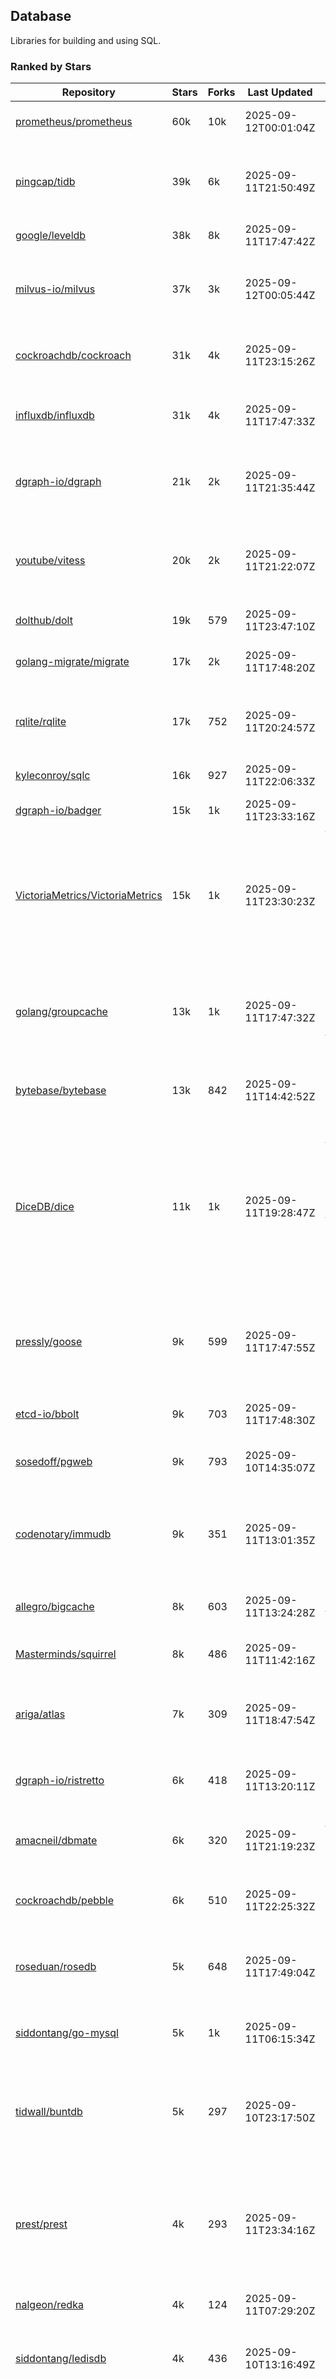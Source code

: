## Database

Libraries for building and using SQL.

### Ranked by Stars

| Repository | Stars | Forks | Last Updated | Description | 
|------------|-------|-------|--------------|-------------|
| [prometheus/prometheus](https://github.com/prometheus/prometheus) | 60k | 10k | 2025-09-12T00:01:04Z |  Monitoring system and time series database. |
| [pingcap/tidb](https://github.com/pingcap/tidb) | 39k | 6k | 2025-09-11T21:50:49Z |  TiDB is a distributed SQL database. Inspired by the design of Google F1. |
| [google/leveldb](https://github.com/google/leveldb) | 38k | 8k | 2025-09-11T17:47:42Z | key/value database in Go. |
| [milvus-io/milvus](https://github.com/milvus-io/milvus) | 37k | 3k | 2025-09-12T00:05:44Z |  Milvus is a vector database for embedding management, analytics and search. |
| [cockroachdb/cockroach](https://github.com/cockroachdb/cockroach) | 31k | 4k | 2025-09-11T23:15:26Z |  Scalable, Geo-Replicated, Transactional Datastore. |
| [influxdb/influxdb](https://github.com/influxdb/influxdb) | 31k | 4k | 2025-09-11T17:47:33Z |  Scalable datastore for metrics, events, and real-time analytics. |
| [dgraph-io/dgraph](https://github.com/dgraph-io/dgraph) | 21k | 2k | 2025-09-11T21:35:44Z |  Scalable, Distributed, Low Latency, High Throughput Graph Database. |
| [youtube/vitess](https://github.com/youtube/vitess) | 20k | 2k | 2025-09-11T21:22:07Z |  vitess provides servers and tools which facilitate scaling of MySQL databases for large scale web services. |
| [dolthub/dolt](https://github.com/dolthub/dolt) | 19k | 579 | 2025-09-11T23:47:10Z |  Dolt – It's Git for Data. |
| [golang-migrate/migrate](https://github.com/golang-migrate/migrate) | 17k | 2k | 2025-09-11T17:48:20Z |  Database migrations. CLI and Golang library. |
| [rqlite/rqlite](https://github.com/rqlite/rqlite) | 17k | 752 | 2025-09-11T20:24:57Z |  The lightweight, distributed, relational database built on SQLite. |
| [kyleconroy/sqlc](https://github.com/kyleconroy/sqlc) | 16k | 927 | 2025-09-11T22:06:33Z |  Generate type-safe code from SQL. |
| [dgraph-io/badger](https://github.com/dgraph-io/badger) | 15k | 1k | 2025-09-11T23:33:16Z |  Fast key-value store in Go. |
| [VictoriaMetrics/VictoriaMetrics](https://github.com/VictoriaMetrics/VictoriaMetrics) | 15k | 1k | 2025-09-11T23:30:23Z |  fast, resource-effective and scalable open source time series database. May be used as long-term remote storage for Prometheus. Supports PromQL. |
| [golang/groupcache](https://github.com/golang/groupcache) | 13k | 1k | 2025-09-11T17:47:32Z |  Groupcache is a caching and cache-filling library, intended as a replacement for memcached in many cases. |
| [bytebase/bytebase](https://github.com/bytebase/bytebase) | 13k | 842 | 2025-09-11T14:42:52Z |  Safe database schema change and version control for DevOps teams. |
| [DiceDB/dice](https://github.com/DiceDB/dice) | 11k | 1k | 2025-09-11T19:28:47Z |  An open-source, fast, reactive, in-memory database optimized for modern hardware. Higher throughput and lower median latencies, making it ideal for modern workloads. |
| [pressly/goose](https://github.com/pressly/goose) | 9k | 599 | 2025-09-11T17:47:55Z |  Database migration tool. You can manage your database's evolution by creating incremental SQL or Go scripts. |
| [etcd-io/bbolt](https://github.com/etcd-io/bbolt) | 9k | 703 | 2025-09-11T17:48:30Z |  An embedded key/value database for Go. |
| [sosedoff/pgweb](https://github.com/sosedoff/pgweb) | 9k | 793 | 2025-09-10T14:35:07Z |  Web-based PostgreSQL database browser. |
| [codenotary/immudb](https://github.com/codenotary/immudb) | 9k | 351 | 2025-09-11T13:01:35Z |  immudb is a lightweight, high-speed immutable database for systems and applications written in Go. |
| [allegro/bigcache](https://github.com/allegro/bigcache) | 8k | 603 | 2025-09-11T13:24:28Z |  Efficient key/value cache for gigabytes of data. |
| [Masterminds/squirrel](https://github.com/Masterminds/squirrel) | 8k | 486 | 2025-09-11T11:42:16Z |  Go library that helps you build SQL queries. |
| [ariga/atlas](https://github.com/ariga/atlas) | 7k | 309 | 2025-09-11T18:47:54Z |  A Database Toolkit. A CLI designed to help companies better work with their data. |
| [dgraph-io/ristretto](https://github.com/dgraph-io/ristretto) | 6k | 418 | 2025-09-11T13:20:11Z |   A high performance memory-bound Go cache. |
| [amacneil/dbmate](https://github.com/amacneil/dbmate) | 6k | 320 | 2025-09-11T21:19:23Z |  A lightweight, framework-agnostic database migration tool. |
| [cockroachdb/pebble](https://github.com/cockroachdb/pebble) | 6k | 510 | 2025-09-11T22:25:32Z |  RocksDB/LevelDB inspired key-value database in Go. |
| [roseduan/rosedb](https://github.com/roseduan/rosedb) | 5k | 648 | 2025-09-11T17:49:04Z |  An embedded k-v database based on LSM+WAL, supports string, list, hash, set, zset. |
| [siddontang/go-mysql](https://github.com/siddontang/go-mysql) | 5k | 1k | 2025-09-11T06:15:34Z |  Go toolset to handle MySQL protocol and replication. |
| [tidwall/buntdb](https://github.com/tidwall/buntdb) | 5k | 297 | 2025-09-10T23:17:50Z |  Fast, embeddable, in-memory key/value database for Go with custom indexing and spatial support. |
| [prest/prest](https://github.com/prest/prest) | 4k | 293 | 2025-09-11T23:34:16Z |  Simplify and accelerate development, ⚡ instant, realtime, high-performance on any Postgres application, existing or new. |
| [nalgeon/redka](https://github.com/nalgeon/redka) | 4k | 124 | 2025-09-11T07:29:20Z |  Redis re-implemented with SQLite. |
| [siddontang/ledisdb](https://github.com/siddontang/ledisdb) | 4k | 436 | 2025-09-10T13:16:49Z |  Ledisdb is a high performance NoSQL like Redis based on LevelDB. |
| [knq/xo](https://github.com/knq/xo) | 4k | 329 | 2025-09-09T14:38:05Z |  Generate idiomatic Go code for databases based on existing schema definitions or custom queries supporting PostgreSQL, MySQL, SQLite, Oracle, and Microsoft SQL Server. |
| [hdt3213/godis](https://github.com/hdt3213/godis) | 4k | 601 | 2025-09-10T13:35:25Z |  A Golang implemented high-performance Redis server and cluster. |
| [xujiajun/nutsdb](https://github.com/xujiajun/nutsdb) | 4k | 341 | 2025-09-10T13:17:09Z |  Nutsdb is a simple, fast, embeddable, persistent key/value store written in pure Go. It supports fully serializable transactions and many data structures such as list, set, sorted set. |
| [rubenv/sql-migrate](https://github.com/rubenv/sql-migrate) | 3k | 291 | 2025-09-11T22:34:38Z |  Database migration tool. Allows embedding migrations into the application using go-bindata. |
| [go-jet/jet](https://github.com/go-jet/jet) | 3k | 156 | 2025-09-11T23:42:40Z |  Framework for writing type-safe SQL queries in Go, with ability to easily convert database query result into desired arbitrary object structure. |
| [lindb/lindb](https://github.com/lindb/lindb) | 3k | 280 | 2025-09-11T07:32:06Z |  LinDB is a scalable, high performance, high availability distributed time series database. |
| [eko/gocache](https://github.com/eko/gocache) | 3k | 219 | 2025-09-11T09:14:21Z |  A complete Go cache library with multiple stores (memory, memcache, redis, ...), chainable, loadable, metrics cache and more. |
| [HouzuoGuo/tiedot](https://github.com/HouzuoGuo/tiedot) | 3k | 260 | 2025-08-27T12:04:54Z |  Your NoSQL database powered by Golang. |
| [bluele/gcache](https://github.com/bluele/gcache) | 3k | 283 | 2025-09-10T13:06:26Z |  Cache library with support for expirable Cache, LFU, LRU and ARC. |
| [doug-martin/goqu](https://github.com/doug-martin/goqu) | 3k | 220 | 2025-09-11T23:16:19Z |  Idiomatic SQL builder and query library. |
| [maypok86/otter](https://github.com/maypok86/otter) | 2k | 53 | 2025-09-10T18:50:31Z |  A high performance lockless cache for Go. Many times faster than Ristretto and friends. |
| [VictoriaMetrics/fastcache](https://github.com/VictoriaMetrics/fastcache) | 2k | 185 | 2025-09-08T13:17:21Z |  fast thread-safe inmemory cache for big number of entries. Minimizes GC overhead. |
| [flower-corp/lotusdb](https://github.com/flower-corp/lotusdb) | 2k | 185 | 2025-09-11T22:10:28Z |  Fast k/v database compatible with lsm and b+tree. |
| [muesli/cache2go](https://github.com/muesli/cache2go) | 2k | 513 | 2025-08-28T09:32:25Z |  In-memory key:value cache which supports automatic invalidation based on timeouts. |
| [didi/gendry](https://github.com/didi/gendry) | 2k | 196 | 2025-09-05T02:12:22Z |  Non-invasive SQL builder and powerful data binder. |
| [CovenantSQL/CovenantSQL](https://github.com/CovenantSQL/CovenantSQL) | 2k | 145 | 2025-09-08T18:04:12Z |  CovenantSQL is a SQL database on blockchain. |
| [kelindar/column](https://github.com/kelindar/column) | 1k | 65 | 2025-09-10T08:10:02Z |  High-performance, columnar, embeddable in-memory store with bitmap indexing and transactions. |
| [peterbourgon/diskv](https://github.com/peterbourgon/diskv) | 1k | 105 | 2025-09-11T22:12:24Z |  Home-grown disk-backed key-value store. |
| [Vertamedia/chproxy](https://github.com/Vertamedia/chproxy) | 1k | 274 | 2025-09-10T08:37:24Z |  HTTP proxy for ClickHouse database. |
| [akrylysov/pogreb](https://github.com/akrylysov/pogreb) | 1k | 94 | 2025-09-11T17:48:19Z |  Embedded key-value store for read-heavy workloads. |
| [skeema/skeema](https://github.com/skeema/skeema) | 1k | 104 | 2025-09-03T21:37:14Z |  Pure-SQL schema management system for MySQL, with support for sharding and external online schema change tools. |
| [paranoidguy/databunker](https://github.com/paranoidguy/databunker) | 1k | 85 | 2025-09-10T07:47:42Z |  Personally identifiable information (PII) storage service built to comply with GDPR and CCPA. |
| [objectbox/objectbox-go](https://github.com/objectbox/objectbox-go) | 1k | 51 | 2025-09-10T13:17:09Z |  High-performance embedded Object Database (NoSQL) with Go API. |
| [viccon/sturdyc](https://github.com/viccon/sturdyc) | 1k | 30 | 2025-09-09T08:46:12Z |  A caching library with advanced concurrency features designed to make I/O heavy applications robust and highly performant. |
| [cybertec-postgresql/pg_timetable](https://github.com/cybertec-postgresql/pg_timetable) | 1k | 66 | 2025-09-09T17:16:13Z |  Advanced scheduling for PostgreSQL. |
| [jellydator/ttlcache](https://github.com/jellydator/ttlcache) | 1k | 131 | 2025-09-10T23:11:35Z |  An in-memory cache with item expiration and generics. |
| [go-gormigrate/gormigrate](https://github.com/go-gormigrate/gormigrate) | 1k | 104 | 2025-09-09T16:46:03Z |  Database schema migration helper for Gorm ORM. |
| [linkedin/goavro](https://github.com/linkedin/goavro) | 1k | 225 | 2025-09-08T19:20:39Z |  A Go package that encodes and decodes Avro data. |
| [krotik/eliasdb](https://github.com/krotik/eliasdb) | 1k | 50 | 2025-09-10T13:16:57Z |  Dependency-free, transactional graph database with REST API, phrase search and SQL-like query language. |
| [couchbase/moss](https://github.com/couchbase/moss) | 1k | 63 | 2025-09-10T10:17:50Z |  Moss is a simple LSM key-value storage engine written in 100% Go. |
| [ostafen/clover](https://github.com/ostafen/clover) | 775 | 68 | 2025-09-11T13:01:43Z |  A lightweight document-oriented NoSQL database written in pure Golang. |
| [gchaincl/dotsql](https://github.com/gchaincl/dotsql) | 749 | 53 | 2025-07-24T10:08:22Z |  Go library that helps you keep sql files in one place and use them with ease. |
| [go-ozzo/ozzo-dbx](https://github.com/go-ozzo/ozzo-dbx) | 655 | 102 | 2025-09-10T15:47:46Z |  Powerful data retrieval methods as well as DB-agnostic query building capabilities. |
| [HDT3213/rdb](https://github.com/HDT3213/rdb) | 570 | 127 | 2025-09-09T14:19:09Z |  Redis RDB file parser for secondary development and memory analysis. |
| [mgtv-tech/jetcache-go](https://github.com/mgtv-tech/jetcache-go) | 511 | 37 | 2025-09-11T09:33:10Z |  Unified Go cache library supporting multi-level caching. |
| [nikepan/clickhouse-bulk](https://github.com/nikepan/clickhouse-bulk) | 504 | 86 | 2025-08-25T14:27:34Z |  Collects small inserts and sends big requests to ClickHouse servers. |
| [EchoVault/EchoVault](https://github.com/EchoVault/EchoVault) | 503 | 44 | 2025-09-11T23:37:37Z |  Embeddable Distributed in-memory data store compatible with Redis clients. |
| [lqs/sqlingo](https://github.com/lqs/sqlingo) | 441 | 27 | 2025-09-08T02:33:58Z |  A lightweight DSL to build SQL in Go. |
| [jmhodges/levigo](https://github.com/jmhodges/levigo) | 419 | 82 | 2025-09-05T15:23:29Z |  Levigo is a Go wrapper for LevelDB. |
| [rocketlaunchr/dbq](https://github.com/rocketlaunchr/dbq) | 413 | 20 | 2025-09-10T13:17:13Z |  Zero boilerplate database operations for Go. |
| [recoilme/pudge](https://github.com/recoilme/pudge) | 373 | 33 | 2025-05-10T18:56:16Z |  Fast and simple key/value store written using Go's standard library. |
| [faabiosr/cachego](https://github.com/faabiosr/cachego) | 373 | 23 | 2025-05-19T03:52:25Z |  Golang Cache component for multiple drivers. |
| [Yiling-J/theine-go](https://github.com/Yiling-J/theine-go) | 344 | 22 | 2025-09-06T11:25:13Z |  High performance, near optimal in-memory cache with proactive TTL expiration and generics. |
| [wesql/wescale](https://github.com/wesql/wescale) | 306 | 13 | 2025-09-07T12:07:33Z |  WeScale is a database proxy designed to enhance the scalability, performance, security, and resilience of your applications. |
| [elgris/sqrl](https://github.com/elgris/sqrl) | 282 | 37 | 2025-08-30T21:22:34Z |  SQL query builder, fork of Squirrel with improved performance. |
| [gatewayd-io/gatewayd](https://github.com/gatewayd-io/gatewayd) | 266 | 21 | 2025-09-06T18:48:32Z |  Cloud-native database gateway and framework for building data-driven applications. Like API gateways, for databases. |
| [chrislusf/vasto](https://github.com/chrislusf/vasto) | 264 | 30 | 2025-08-07T14:05:38Z |  A distributed high-performance key-value store. On Disk. Eventual consistent. HA. Able to grow or shrink without service interruption. |
| [elastic/go-freelru](https://github.com/elastic/go-freelru) | 249 | 20 | 2025-09-04T05:33:39Z | A GC-less, fast and generic LRU hashmap library with optional locking, sharding, eviction and expiration. |
| [liweiyi88/onedump](https://github.com/liweiyi88/onedump) | 232 | 20 | 2025-09-11T15:56:35Z |  Database backup from different drivers to different destinations with one command and configuration. |
| [naughtygopher/pocache](https://github.com/naughtygopher/pocache) | 225 | 5 | 2025-08-25T17:22:22Z |  Pocache is a minimal cache package which focuses on a preemptive optimistic caching strategy. |
| [fern4lvarez/piladb](https://github.com/fern4lvarez/piladb) | 207 | 22 | 2025-06-20T18:56:40Z |  Lightweight RESTful database engine based on stack data structures. |
| [bokwoon95/go-structured-query](https://github.com/bokwoon95/go-structured-query) | 201 | 11 | 2025-06-01T17:00:01Z |  Type-safe SQL builder and struct mapper for Go. |
| [knocknote/octillery](https://github.com/knocknote/octillery) | 199 | 30 | 2025-08-08T22:31:12Z |  Go package for sharding databases ( Supports every ORM or raw SQL ). |
| [akyoto/cache](https://github.com/akyoto/cache) | 194 | 22 | 2025-07-18T22:24:22Z |  In-memory key:value store with expiration time, 0 dependencies, <100 LoC, 100% coverage. |
| [amit-davidson/LibraDB](https://github.com/amit-davidson/LibraDB) | 191 | 27 | 2025-09-10T02:28:10Z |  LibraDB is a simple database with less than 1000 lines of code for learning. |
| [arthurkushman/buildsqlx](https://github.com/arthurkushman/buildsqlx) | 182 | 17 | 2025-08-10T00:42:37Z |  Go database query builder library for PostgreSQL. |
| [leporo/sqlf](https://github.com/leporo/sqlf) | 181 | 15 | 2025-08-11T14:05:24Z |  Fast SQL query builder. |
| [lopezator/migrator](https://github.com/lopezator/migrator) | 178 | 18 | 2025-06-27T14:50:36Z |  Dead simple Go database migration library. |
| [nullism/bqb](https://github.com/nullism/bqb) | 174 | 13 | 2025-07-23T15:33:28Z |  Lightweight and easy to learn query builder. |
| [iwanbk/bcache](https://github.com/iwanbk/bcache) | 161 | 20 | 2025-08-08T08:15:26Z |  Eventually consistent distributed in-memory cache Go library. |
| [viney-shih/go-cache](https://github.com/viney-shih/go-cache) | 159 | 13 | 2025-08-22T21:25:03Z |  A flexible multi-layer Go caching library to deal with in-memory and shared cache by adopting Cache-Aside pattern. |
| [GuiaBolso/darwin](https://github.com/GuiaBolso/darwin) | 149 | 33 | 2025-05-31T14:31:28Z |  Database schema evolution library for Go. |
| [galeone/igor](https://github.com/galeone/igor) | 126 | 4 | 2025-05-12T21:36:37Z |  Abstraction layer for PostgreSQL that supports advanced functionality and uses gorm-like syntax. |
| [erni27/imcache](https://github.com/erni27/imcache) | 125 | 6 | 2025-06-24T14:54:40Z |  A generic in-memory cache Go library. It supports expiration, sliding expiration, max entries limit, eviction callbacks and sharding. |
| [unit-io/unitdb](https://github.com/unit-io/unitdb) | 123 | 10 | 2025-08-14T20:20:10Z |  Fast timeseries database for IoT, realtime messaging applications. Access unitdb with pubsub over tcp or websocket using github.com/unit-io/unitd application. |
| [sunary/sqlize](https://github.com/sunary/sqlize) | 121 | 14 | 2025-07-30T07:23:35Z |  Database migration generator. Allows generate sql migration from model and existing sql by differ them. |
| [sj14/dbbench](https://github.com/sj14/dbbench) | 110 | 19 | 2025-09-09T14:29:25Z |  Database benchmarking tool with support for several databases and scripts. |
| [OrlovEvgeny/go-mcache](https://github.com/OrlovEvgeny/go-mcache) | 99 | 17 | 2025-08-20T19:39:27Z |  Fast in-memory key:value store/cache library. Pointer caches. |
| [jameycribbs/hare](https://github.com/jameycribbs/hare) | 98 | 10 | 2025-09-06T11:25:29Z |  A simple database management system that stores each table as a text file of line-delimited JSON. |
| [cristalhq/builq](https://github.com/cristalhq/builq) | 94 | 3 | 2025-06-19T20:56:34Z |  Easily build SQL queries in Go. |
| [robinjoseph08/go-pg-migrations](https://github.com/robinjoseph08/go-pg-migrations) | 86 | 22 | 2025-07-12T12:21:29Z |  A Go package to help write migrations with go-pg/pg. |
| [zekroTJA/timedmap](https://github.com/zekroTJA/timedmap) | 74 | 10 | 2025-08-02T15:44:44Z |  Map with expiring key-value pairs. |
| [bartventer/gorm-multitenancy](https://github.com/bartventer/gorm-multitenancy) | 69 | 6 | 2025-09-04T09:48:56Z |  Multi-tenancy support for GORM managed databases. |
| [codingsince1985/couchcache](https://github.com/codingsince1985/couchcache) | 67 | 7 | 2025-06-20T19:01:18Z |  RESTful caching micro-service backed by Couchbase server. |
| [xujiajun/godbal](https://github.com/xujiajun/godbal) | 59 | 29 | 2024-02-03T19:00:49Z |  Database Abstraction Layer (dbal) for go. Support SQL builder and get result easily. |
| [floatdrop/2q](https://github.com/floatdrop/2q) | 48 | 4 | 2025-08-22T01:57:26Z |  2Q in-memory cache implementation. |
| [khezen/avro](https://github.com/khezen/avro) | 47 | 10 | 2025-01-15T01:14:40Z |  Discover SQL schemas and convert them to AVRO schemas. Query SQL records into AVRO bytes. |
| [oaStuff/clusteredBigCache](https://github.com/oaStuff/clusteredBigCache) | 46 | 5 | 2025-08-04T02:10:55Z |  BigCache with clustering support and individual item expiration. |
| [adlio/schema](https://github.com/adlio/schema) | 42 | 5 | 2025-07-21T20:04:10Z |  Library to embed schema migrations for database/sql-compatible databases inside your Go binaries. |
| [xgzlucario/rotom](https://github.com/xgzlucario/rotom) | 40 | 4 | 2025-08-22T20:49:17Z |  A tiny Redis server built with Golang, compatible with RESP protocols. |
| [claygod/coffer](https://github.com/claygod/coffer) | 40 | 4 | 2025-08-19T22:26:22Z |  Simple ACID key-value database that supports transactions. |
| [codingconcepts/dg](https://github.com/codingconcepts/dg) | 37 | 3 | 2025-09-07T22:58:06Z |  A fast data generator that produces CSV files from generated relational data. |
| [hexdigest/prep](https://github.com/hexdigest/prep) | 36 | 5 | 2025-08-25T18:35:16Z |  Use prepared SQL statements without changing your code. |
| [twharmon/gosql](https://github.com/twharmon/gosql) | 36 | 2 | 2025-03-09T13:35:22Z |  SQL Query builder with better null values support. |
| [HnH/qry](https://github.com/HnH/qry) | 35 | 7 | 2024-02-27T10:37:40Z |  Tool that generates constants from files with raw SQL queries. |
| [RichardKnop/go-fixtures](https://github.com/RichardKnop/go-fixtures) | 31 | 11 | 2025-08-01T21:24:58Z |  Django style fixtures for Golang's excellent built-in database/sql library. |
| [kazhuravlev/database-gateway](https://github.com/kazhuravlev/database-gateway) | 29 | 1 | 2025-08-07T13:28:50Z |  Running SQL in production with ACLs, logs, and shared links. |
| [larapulse/migrator](https://github.com/larapulse/migrator) | 25 | 4 | 2025-04-24T09:05:44Z |  MySQL database migrator designed to run migrations to your features and manage database schema update with intuitive go code. |
| [mdaliyan/icache](https://github.com/mdaliyan/icache) | 23 | 3 | 2025-09-02T15:47:54Z |  A High Performance, Generic, thread-safe, zero-dependency cache package. |
| [motrboat/hotcoal](https://github.com/motrboat/hotcoal) | 23 | 1 | 2025-09-10T12:27:19Z |  Secure your handcrafted SQL against injection. |
| [andizzle/rwdb](https://github.com/andizzle/rwdb) | 20 | 2 | 2025-02-26T02:38:14Z |  rwdb provides read replica capability for multiple database servers setup. |
| [rafaeljesus/tempdb](https://github.com/rafaeljesus/tempdb) | 19 | 3 | 2024-04-18T14:17:05Z |  Key-value store for temporary items. |
| [muir/libschema](https://github.com/muir/libschema) | 17 | 5 | 2025-08-29T18:36:27Z |  Define your migrations separately in each library. Migrations for open source libraries. MySQL & PostgreSQL. |
| [Kachit/gorm-seeder](https://github.com/Kachit/gorm-seeder) | 16 | 1 | 2025-06-10T06:28:39Z |  Simple database seeder for Gorm ORM. |
| [pupizoid/ormlite](https://github.com/pupizoid/ormlite) | 16 | 3 | 2024-11-24T10:37:28Z |  Lightweight package containing some ORM-like features and helpers for sqlite databases. |
| [ulovecode/gdcache](https://github.com/ulovecode/gdcache) | 13 | 2 | 2024-08-01T03:24:23Z |  A pure non-intrusive cache library implemented by golang, you can use it to implement your own distributed cache. |
| [oracle/coherence-go-client](https://github.com/oracle/coherence-go-client) | 13 | 6 | 2025-08-15T07:54:24Z |  Full implementation of Oracle Coherence cache API for Go applications using gRPC as network transport. |
| [szyhf/go-gcache](https://github.com/szyhf/go-gcache) | 12 | 0 | 2025-05-26T12:09:49Z |  The generic version of `GCache`, cache support for expirable Cache, LFU, LRU and ARC. |
| [yuseferi/gocache](https://github.com/yuseferi/gocache) | 12 | 0 | 2025-06-27T14:49:53Z |  A data race free Go ache library with high performance and auto pruge functionality |
| [no-src/nscache](https://github.com/no-src/nscache) | 12 | 0 | 2025-09-02T05:12:46Z |  A Go caching framework that supports multiple data source drivers. |
| [lawzava/go-pg-migrate](https://github.com/lawzava/go-pg-migrate) | 11 | 3 | 2025-02-26T02:36:14Z |  CLI-friendly package for go-pg migrations management. |
| [cheshir/ttlcache](https://github.com/cheshir/ttlcache) | 10 | 8 | 2024-12-16T21:28:34Z |  In-memory key value storage with TTL for each record. |
| [rafaelespinoza/godfish](https://github.com/rafaelespinoza/godfish) | 8 | 1 | 2025-08-18T04:51:45Z |  Database migration manager, works with native query language. Support for cassandra, mysql, postgres, sqlite3. |
| [go-the-way/sg](https://github.com/go-the-way/sg) | 7 | 0 | 2025-05-01T10:41:23Z |  A SQL Gen for generating standard SQLs(supports: CRUD) written in Go. |
| [Jacobbrewer1/patcher](https://github.com/Jacobbrewer1/patcher) | 6 | 4 | 2025-09-08T19:36:30Z |  Powerful SQL Query builder that automatically generates SQL queries from structs. |
| [/](https://github.com/gobuffalo/pop/tree/master/soda) | 0 | 0 | 0001-01-01T00:00:00Z |  Database migration, creation, ORM, etc... for MySQL, PostgreSQL, and SQLite. |

### Ranked by Forks

| Repository | Stars | Forks | Last Updated | Description | 
|------------|-------|-------|--------------|-------------|
| [prometheus/prometheus](https://github.com/prometheus/prometheus) | 60k | 10k | 2025-09-12T00:01:04Z |  Monitoring system and time series database. |
| [google/leveldb](https://github.com/google/leveldb) | 38k | 8k | 2025-09-11T17:47:42Z | key/value database in Go. |
| [pingcap/tidb](https://github.com/pingcap/tidb) | 39k | 6k | 2025-09-11T21:50:49Z |  TiDB is a distributed SQL database. Inspired by the design of Google F1. |
| [cockroachdb/cockroach](https://github.com/cockroachdb/cockroach) | 31k | 4k | 2025-09-11T23:15:26Z |  Scalable, Geo-Replicated, Transactional Datastore. |
| [influxdb/influxdb](https://github.com/influxdb/influxdb) | 31k | 4k | 2025-09-11T17:47:33Z |  Scalable datastore for metrics, events, and real-time analytics. |
| [milvus-io/milvus](https://github.com/milvus-io/milvus) | 37k | 3k | 2025-09-12T00:05:44Z |  Milvus is a vector database for embedding management, analytics and search. |
| [youtube/vitess](https://github.com/youtube/vitess) | 20k | 2k | 2025-09-11T21:22:07Z |  vitess provides servers and tools which facilitate scaling of MySQL databases for large scale web services. |
| [dgraph-io/dgraph](https://github.com/dgraph-io/dgraph) | 21k | 2k | 2025-09-11T21:35:44Z |  Scalable, Distributed, Low Latency, High Throughput Graph Database. |
| [golang-migrate/migrate](https://github.com/golang-migrate/migrate) | 17k | 2k | 2025-09-11T17:48:20Z |  Database migrations. CLI and Golang library. |
| [VictoriaMetrics/VictoriaMetrics](https://github.com/VictoriaMetrics/VictoriaMetrics) | 15k | 1k | 2025-09-11T23:30:23Z |  fast, resource-effective and scalable open source time series database. May be used as long-term remote storage for Prometheus. Supports PromQL. |
| [DiceDB/dice](https://github.com/DiceDB/dice) | 11k | 1k | 2025-09-11T19:28:47Z |  An open-source, fast, reactive, in-memory database optimized for modern hardware. Higher throughput and lower median latencies, making it ideal for modern workloads. |
| [golang/groupcache](https://github.com/golang/groupcache) | 13k | 1k | 2025-09-11T17:47:32Z |  Groupcache is a caching and cache-filling library, intended as a replacement for memcached in many cases. |
| [dgraph-io/badger](https://github.com/dgraph-io/badger) | 15k | 1k | 2025-09-11T23:33:16Z |  Fast key-value store in Go. |
| [siddontang/go-mysql](https://github.com/siddontang/go-mysql) | 5k | 1k | 2025-09-11T06:15:34Z |  Go toolset to handle MySQL protocol and replication. |
| [kyleconroy/sqlc](https://github.com/kyleconroy/sqlc) | 16k | 927 | 2025-09-11T22:06:33Z |  Generate type-safe code from SQL. |
| [bytebase/bytebase](https://github.com/bytebase/bytebase) | 13k | 842 | 2025-09-11T14:42:52Z |  Safe database schema change and version control for DevOps teams. |
| [sosedoff/pgweb](https://github.com/sosedoff/pgweb) | 9k | 793 | 2025-09-10T14:35:07Z |  Web-based PostgreSQL database browser. |
| [rqlite/rqlite](https://github.com/rqlite/rqlite) | 17k | 752 | 2025-09-11T20:24:57Z |  The lightweight, distributed, relational database built on SQLite. |
| [etcd-io/bbolt](https://github.com/etcd-io/bbolt) | 9k | 703 | 2025-09-11T17:48:30Z |  An embedded key/value database for Go. |
| [roseduan/rosedb](https://github.com/roseduan/rosedb) | 5k | 648 | 2025-09-11T17:49:04Z |  An embedded k-v database based on LSM+WAL, supports string, list, hash, set, zset. |
| [allegro/bigcache](https://github.com/allegro/bigcache) | 8k | 603 | 2025-09-11T13:24:28Z |  Efficient key/value cache for gigabytes of data. |
| [hdt3213/godis](https://github.com/hdt3213/godis) | 4k | 601 | 2025-09-10T13:35:25Z |  A Golang implemented high-performance Redis server and cluster. |
| [pressly/goose](https://github.com/pressly/goose) | 9k | 599 | 2025-09-11T17:47:55Z |  Database migration tool. You can manage your database's evolution by creating incremental SQL or Go scripts. |
| [dolthub/dolt](https://github.com/dolthub/dolt) | 19k | 579 | 2025-09-11T23:47:10Z |  Dolt – It's Git for Data. |
| [muesli/cache2go](https://github.com/muesli/cache2go) | 2k | 513 | 2025-08-28T09:32:25Z |  In-memory key:value cache which supports automatic invalidation based on timeouts. |
| [cockroachdb/pebble](https://github.com/cockroachdb/pebble) | 6k | 510 | 2025-09-11T22:25:32Z |  RocksDB/LevelDB inspired key-value database in Go. |
| [Masterminds/squirrel](https://github.com/Masterminds/squirrel) | 8k | 486 | 2025-09-11T11:42:16Z |  Go library that helps you build SQL queries. |
| [siddontang/ledisdb](https://github.com/siddontang/ledisdb) | 4k | 436 | 2025-09-10T13:16:49Z |  Ledisdb is a high performance NoSQL like Redis based on LevelDB. |
| [dgraph-io/ristretto](https://github.com/dgraph-io/ristretto) | 6k | 418 | 2025-09-11T13:20:11Z |   A high performance memory-bound Go cache. |
| [codenotary/immudb](https://github.com/codenotary/immudb) | 9k | 351 | 2025-09-11T13:01:35Z |  immudb is a lightweight, high-speed immutable database for systems and applications written in Go. |
| [xujiajun/nutsdb](https://github.com/xujiajun/nutsdb) | 4k | 341 | 2025-09-10T13:17:09Z |  Nutsdb is a simple, fast, embeddable, persistent key/value store written in pure Go. It supports fully serializable transactions and many data structures such as list, set, sorted set. |
| [knq/xo](https://github.com/knq/xo) | 4k | 329 | 2025-09-09T14:38:05Z |  Generate idiomatic Go code for databases based on existing schema definitions or custom queries supporting PostgreSQL, MySQL, SQLite, Oracle, and Microsoft SQL Server. |
| [amacneil/dbmate](https://github.com/amacneil/dbmate) | 6k | 320 | 2025-09-11T21:19:23Z |  A lightweight, framework-agnostic database migration tool. |
| [ariga/atlas](https://github.com/ariga/atlas) | 7k | 309 | 2025-09-11T18:47:54Z |  A Database Toolkit. A CLI designed to help companies better work with their data. |
| [tidwall/buntdb](https://github.com/tidwall/buntdb) | 5k | 297 | 2025-09-10T23:17:50Z |  Fast, embeddable, in-memory key/value database for Go with custom indexing and spatial support. |
| [prest/prest](https://github.com/prest/prest) | 4k | 293 | 2025-09-11T23:34:16Z |  Simplify and accelerate development, ⚡ instant, realtime, high-performance on any Postgres application, existing or new. |
| [rubenv/sql-migrate](https://github.com/rubenv/sql-migrate) | 3k | 291 | 2025-09-11T22:34:38Z |  Database migration tool. Allows embedding migrations into the application using go-bindata. |
| [bluele/gcache](https://github.com/bluele/gcache) | 3k | 283 | 2025-09-10T13:06:26Z |  Cache library with support for expirable Cache, LFU, LRU and ARC. |
| [lindb/lindb](https://github.com/lindb/lindb) | 3k | 280 | 2025-09-11T07:32:06Z |  LinDB is a scalable, high performance, high availability distributed time series database. |
| [Vertamedia/chproxy](https://github.com/Vertamedia/chproxy) | 1k | 274 | 2025-09-10T08:37:24Z |  HTTP proxy for ClickHouse database. |
| [HouzuoGuo/tiedot](https://github.com/HouzuoGuo/tiedot) | 3k | 260 | 2025-08-27T12:04:54Z |  Your NoSQL database powered by Golang. |
| [linkedin/goavro](https://github.com/linkedin/goavro) | 1k | 225 | 2025-09-08T19:20:39Z |  A Go package that encodes and decodes Avro data. |
| [doug-martin/goqu](https://github.com/doug-martin/goqu) | 3k | 220 | 2025-09-11T23:16:19Z |  Idiomatic SQL builder and query library. |
| [eko/gocache](https://github.com/eko/gocache) | 3k | 219 | 2025-09-11T09:14:21Z |  A complete Go cache library with multiple stores (memory, memcache, redis, ...), chainable, loadable, metrics cache and more. |
| [didi/gendry](https://github.com/didi/gendry) | 2k | 196 | 2025-09-05T02:12:22Z |  Non-invasive SQL builder and powerful data binder. |
| [VictoriaMetrics/fastcache](https://github.com/VictoriaMetrics/fastcache) | 2k | 185 | 2025-09-08T13:17:21Z |  fast thread-safe inmemory cache for big number of entries. Minimizes GC overhead. |
| [flower-corp/lotusdb](https://github.com/flower-corp/lotusdb) | 2k | 185 | 2025-09-11T22:10:28Z |  Fast k/v database compatible with lsm and b+tree. |
| [go-jet/jet](https://github.com/go-jet/jet) | 3k | 156 | 2025-09-11T23:42:40Z |  Framework for writing type-safe SQL queries in Go, with ability to easily convert database query result into desired arbitrary object structure. |
| [CovenantSQL/CovenantSQL](https://github.com/CovenantSQL/CovenantSQL) | 2k | 145 | 2025-09-08T18:04:12Z |  CovenantSQL is a SQL database on blockchain. |
| [jellydator/ttlcache](https://github.com/jellydator/ttlcache) | 1k | 131 | 2025-09-10T23:11:35Z |  An in-memory cache with item expiration and generics. |
| [HDT3213/rdb](https://github.com/HDT3213/rdb) | 570 | 127 | 2025-09-09T14:19:09Z |  Redis RDB file parser for secondary development and memory analysis. |
| [nalgeon/redka](https://github.com/nalgeon/redka) | 4k | 124 | 2025-09-11T07:29:20Z |  Redis re-implemented with SQLite. |
| [peterbourgon/diskv](https://github.com/peterbourgon/diskv) | 1k | 105 | 2025-09-11T22:12:24Z |  Home-grown disk-backed key-value store. |
| [skeema/skeema](https://github.com/skeema/skeema) | 1k | 104 | 2025-09-03T21:37:14Z |  Pure-SQL schema management system for MySQL, with support for sharding and external online schema change tools. |
| [go-gormigrate/gormigrate](https://github.com/go-gormigrate/gormigrate) | 1k | 104 | 2025-09-09T16:46:03Z |  Database schema migration helper for Gorm ORM. |
| [go-ozzo/ozzo-dbx](https://github.com/go-ozzo/ozzo-dbx) | 655 | 102 | 2025-09-10T15:47:46Z |  Powerful data retrieval methods as well as DB-agnostic query building capabilities. |
| [akrylysov/pogreb](https://github.com/akrylysov/pogreb) | 1k | 94 | 2025-09-11T17:48:19Z |  Embedded key-value store for read-heavy workloads. |
| [nikepan/clickhouse-bulk](https://github.com/nikepan/clickhouse-bulk) | 504 | 86 | 2025-08-25T14:27:34Z |  Collects small inserts and sends big requests to ClickHouse servers. |
| [paranoidguy/databunker](https://github.com/paranoidguy/databunker) | 1k | 85 | 2025-09-10T07:47:42Z |  Personally identifiable information (PII) storage service built to comply with GDPR and CCPA. |
| [jmhodges/levigo](https://github.com/jmhodges/levigo) | 419 | 82 | 2025-09-05T15:23:29Z |  Levigo is a Go wrapper for LevelDB. |
| [ostafen/clover](https://github.com/ostafen/clover) | 775 | 68 | 2025-09-11T13:01:43Z |  A lightweight document-oriented NoSQL database written in pure Golang. |
| [cybertec-postgresql/pg_timetable](https://github.com/cybertec-postgresql/pg_timetable) | 1k | 66 | 2025-09-09T17:16:13Z |  Advanced scheduling for PostgreSQL. |
| [kelindar/column](https://github.com/kelindar/column) | 1k | 65 | 2025-09-10T08:10:02Z |  High-performance, columnar, embeddable in-memory store with bitmap indexing and transactions. |
| [couchbase/moss](https://github.com/couchbase/moss) | 1k | 63 | 2025-09-10T10:17:50Z |  Moss is a simple LSM key-value storage engine written in 100% Go. |
| [maypok86/otter](https://github.com/maypok86/otter) | 2k | 53 | 2025-09-10T18:50:31Z |  A high performance lockless cache for Go. Many times faster than Ristretto and friends. |
| [gchaincl/dotsql](https://github.com/gchaincl/dotsql) | 749 | 53 | 2025-07-24T10:08:22Z |  Go library that helps you keep sql files in one place and use them with ease. |
| [objectbox/objectbox-go](https://github.com/objectbox/objectbox-go) | 1k | 51 | 2025-09-10T13:17:09Z |  High-performance embedded Object Database (NoSQL) with Go API. |
| [krotik/eliasdb](https://github.com/krotik/eliasdb) | 1k | 50 | 2025-09-10T13:16:57Z |  Dependency-free, transactional graph database with REST API, phrase search and SQL-like query language. |
| [EchoVault/EchoVault](https://github.com/EchoVault/EchoVault) | 503 | 44 | 2025-09-11T23:37:37Z |  Embeddable Distributed in-memory data store compatible with Redis clients. |
| [mgtv-tech/jetcache-go](https://github.com/mgtv-tech/jetcache-go) | 511 | 37 | 2025-09-11T09:33:10Z |  Unified Go cache library supporting multi-level caching. |
| [elgris/sqrl](https://github.com/elgris/sqrl) | 282 | 37 | 2025-08-30T21:22:34Z |  SQL query builder, fork of Squirrel with improved performance. |
| [recoilme/pudge](https://github.com/recoilme/pudge) | 373 | 33 | 2025-05-10T18:56:16Z |  Fast and simple key/value store written using Go's standard library. |
| [GuiaBolso/darwin](https://github.com/GuiaBolso/darwin) | 149 | 33 | 2025-05-31T14:31:28Z |  Database schema evolution library for Go. |
| [chrislusf/vasto](https://github.com/chrislusf/vasto) | 264 | 30 | 2025-08-07T14:05:38Z |  A distributed high-performance key-value store. On Disk. Eventual consistent. HA. Able to grow or shrink without service interruption. |
| [viccon/sturdyc](https://github.com/viccon/sturdyc) | 1k | 30 | 2025-09-09T08:46:12Z |  A caching library with advanced concurrency features designed to make I/O heavy applications robust and highly performant. |
| [knocknote/octillery](https://github.com/knocknote/octillery) | 199 | 30 | 2025-08-08T22:31:12Z |  Go package for sharding databases ( Supports every ORM or raw SQL ). |
| [xujiajun/godbal](https://github.com/xujiajun/godbal) | 59 | 29 | 2024-02-03T19:00:49Z |  Database Abstraction Layer (dbal) for go. Support SQL builder and get result easily. |
| [lqs/sqlingo](https://github.com/lqs/sqlingo) | 441 | 27 | 2025-09-08T02:33:58Z |  A lightweight DSL to build SQL in Go. |
| [amit-davidson/LibraDB](https://github.com/amit-davidson/LibraDB) | 191 | 27 | 2025-09-10T02:28:10Z |  LibraDB is a simple database with less than 1000 lines of code for learning. |
| [faabiosr/cachego](https://github.com/faabiosr/cachego) | 373 | 23 | 2025-05-19T03:52:25Z |  Golang Cache component for multiple drivers. |
| [akyoto/cache](https://github.com/akyoto/cache) | 194 | 22 | 2025-07-18T22:24:22Z |  In-memory key:value store with expiration time, 0 dependencies, <100 LoC, 100% coverage. |
| [robinjoseph08/go-pg-migrations](https://github.com/robinjoseph08/go-pg-migrations) | 86 | 22 | 2025-07-12T12:21:29Z |  A Go package to help write migrations with go-pg/pg. |
| [fern4lvarez/piladb](https://github.com/fern4lvarez/piladb) | 207 | 22 | 2025-06-20T18:56:40Z |  Lightweight RESTful database engine based on stack data structures. |
| [Yiling-J/theine-go](https://github.com/Yiling-J/theine-go) | 344 | 22 | 2025-09-06T11:25:13Z |  High performance, near optimal in-memory cache with proactive TTL expiration and generics. |
| [gatewayd-io/gatewayd](https://github.com/gatewayd-io/gatewayd) | 266 | 21 | 2025-09-06T18:48:32Z |  Cloud-native database gateway and framework for building data-driven applications. Like API gateways, for databases. |
| [liweiyi88/onedump](https://github.com/liweiyi88/onedump) | 232 | 20 | 2025-09-11T15:56:35Z |  Database backup from different drivers to different destinations with one command and configuration. |
| [elastic/go-freelru](https://github.com/elastic/go-freelru) | 249 | 20 | 2025-09-04T05:33:39Z | A GC-less, fast and generic LRU hashmap library with optional locking, sharding, eviction and expiration. |
| [iwanbk/bcache](https://github.com/iwanbk/bcache) | 161 | 20 | 2025-08-08T08:15:26Z |  Eventually consistent distributed in-memory cache Go library. |
| [rocketlaunchr/dbq](https://github.com/rocketlaunchr/dbq) | 413 | 20 | 2025-09-10T13:17:13Z |  Zero boilerplate database operations for Go. |
| [sj14/dbbench](https://github.com/sj14/dbbench) | 110 | 19 | 2025-09-09T14:29:25Z |  Database benchmarking tool with support for several databases and scripts. |
| [lopezator/migrator](https://github.com/lopezator/migrator) | 178 | 18 | 2025-06-27T14:50:36Z |  Dead simple Go database migration library. |
| [OrlovEvgeny/go-mcache](https://github.com/OrlovEvgeny/go-mcache) | 99 | 17 | 2025-08-20T19:39:27Z |  Fast in-memory key:value store/cache library. Pointer caches. |
| [arthurkushman/buildsqlx](https://github.com/arthurkushman/buildsqlx) | 182 | 17 | 2025-08-10T00:42:37Z |  Go database query builder library for PostgreSQL. |
| [leporo/sqlf](https://github.com/leporo/sqlf) | 181 | 15 | 2025-08-11T14:05:24Z |  Fast SQL query builder. |
| [sunary/sqlize](https://github.com/sunary/sqlize) | 121 | 14 | 2025-07-30T07:23:35Z |  Database migration generator. Allows generate sql migration from model and existing sql by differ them. |
| [nullism/bqb](https://github.com/nullism/bqb) | 174 | 13 | 2025-07-23T15:33:28Z |  Lightweight and easy to learn query builder. |
| [viney-shih/go-cache](https://github.com/viney-shih/go-cache) | 159 | 13 | 2025-08-22T21:25:03Z |  A flexible multi-layer Go caching library to deal with in-memory and shared cache by adopting Cache-Aside pattern. |
| [wesql/wescale](https://github.com/wesql/wescale) | 306 | 13 | 2025-09-07T12:07:33Z |  WeScale is a database proxy designed to enhance the scalability, performance, security, and resilience of your applications. |
| [bokwoon95/go-structured-query](https://github.com/bokwoon95/go-structured-query) | 201 | 11 | 2025-06-01T17:00:01Z |  Type-safe SQL builder and struct mapper for Go. |
| [RichardKnop/go-fixtures](https://github.com/RichardKnop/go-fixtures) | 31 | 11 | 2025-08-01T21:24:58Z |  Django style fixtures for Golang's excellent built-in database/sql library. |
| [zekroTJA/timedmap](https://github.com/zekroTJA/timedmap) | 74 | 10 | 2025-08-02T15:44:44Z |  Map with expiring key-value pairs. |
| [jameycribbs/hare](https://github.com/jameycribbs/hare) | 98 | 10 | 2025-09-06T11:25:29Z |  A simple database management system that stores each table as a text file of line-delimited JSON. |
| [unit-io/unitdb](https://github.com/unit-io/unitdb) | 123 | 10 | 2025-08-14T20:20:10Z |  Fast timeseries database for IoT, realtime messaging applications. Access unitdb with pubsub over tcp or websocket using github.com/unit-io/unitd application. |
| [khezen/avro](https://github.com/khezen/avro) | 47 | 10 | 2025-01-15T01:14:40Z |  Discover SQL schemas and convert them to AVRO schemas. Query SQL records into AVRO bytes. |
| [cheshir/ttlcache](https://github.com/cheshir/ttlcache) | 10 | 8 | 2024-12-16T21:28:34Z |  In-memory key value storage with TTL for each record. |
| [codingsince1985/couchcache](https://github.com/codingsince1985/couchcache) | 67 | 7 | 2025-06-20T19:01:18Z |  RESTful caching micro-service backed by Couchbase server. |
| [HnH/qry](https://github.com/HnH/qry) | 35 | 7 | 2024-02-27T10:37:40Z |  Tool that generates constants from files with raw SQL queries. |
| [erni27/imcache](https://github.com/erni27/imcache) | 125 | 6 | 2025-06-24T14:54:40Z |  A generic in-memory cache Go library. It supports expiration, sliding expiration, max entries limit, eviction callbacks and sharding. |
| [bartventer/gorm-multitenancy](https://github.com/bartventer/gorm-multitenancy) | 69 | 6 | 2025-09-04T09:48:56Z |  Multi-tenancy support for GORM managed databases. |
| [oracle/coherence-go-client](https://github.com/oracle/coherence-go-client) | 13 | 6 | 2025-08-15T07:54:24Z |  Full implementation of Oracle Coherence cache API for Go applications using gRPC as network transport. |
| [muir/libschema](https://github.com/muir/libschema) | 17 | 5 | 2025-08-29T18:36:27Z |  Define your migrations separately in each library. Migrations for open source libraries. MySQL & PostgreSQL. |
| [adlio/schema](https://github.com/adlio/schema) | 42 | 5 | 2025-07-21T20:04:10Z |  Library to embed schema migrations for database/sql-compatible databases inside your Go binaries. |
| [oaStuff/clusteredBigCache](https://github.com/oaStuff/clusteredBigCache) | 46 | 5 | 2025-08-04T02:10:55Z |  BigCache with clustering support and individual item expiration. |
| [naughtygopher/pocache](https://github.com/naughtygopher/pocache) | 225 | 5 | 2025-08-25T17:22:22Z |  Pocache is a minimal cache package which focuses on a preemptive optimistic caching strategy. |
| [hexdigest/prep](https://github.com/hexdigest/prep) | 36 | 5 | 2025-08-25T18:35:16Z |  Use prepared SQL statements without changing your code. |
| [galeone/igor](https://github.com/galeone/igor) | 126 | 4 | 2025-05-12T21:36:37Z |  Abstraction layer for PostgreSQL that supports advanced functionality and uses gorm-like syntax. |
| [Jacobbrewer1/patcher](https://github.com/Jacobbrewer1/patcher) | 6 | 4 | 2025-09-08T19:36:30Z |  Powerful SQL Query builder that automatically generates SQL queries from structs. |
| [claygod/coffer](https://github.com/claygod/coffer) | 40 | 4 | 2025-08-19T22:26:22Z |  Simple ACID key-value database that supports transactions. |
| [xgzlucario/rotom](https://github.com/xgzlucario/rotom) | 40 | 4 | 2025-08-22T20:49:17Z |  A tiny Redis server built with Golang, compatible with RESP protocols. |
| [larapulse/migrator](https://github.com/larapulse/migrator) | 25 | 4 | 2025-04-24T09:05:44Z |  MySQL database migrator designed to run migrations to your features and manage database schema update with intuitive go code. |
| [floatdrop/2q](https://github.com/floatdrop/2q) | 48 | 4 | 2025-08-22T01:57:26Z |  2Q in-memory cache implementation. |
| [codingconcepts/dg](https://github.com/codingconcepts/dg) | 37 | 3 | 2025-09-07T22:58:06Z |  A fast data generator that produces CSV files from generated relational data. |
| [mdaliyan/icache](https://github.com/mdaliyan/icache) | 23 | 3 | 2025-09-02T15:47:54Z |  A High Performance, Generic, thread-safe, zero-dependency cache package. |
| [lawzava/go-pg-migrate](https://github.com/lawzava/go-pg-migrate) | 11 | 3 | 2025-02-26T02:36:14Z |  CLI-friendly package for go-pg migrations management. |
| [rafaeljesus/tempdb](https://github.com/rafaeljesus/tempdb) | 19 | 3 | 2024-04-18T14:17:05Z |  Key-value store for temporary items. |
| [pupizoid/ormlite](https://github.com/pupizoid/ormlite) | 16 | 3 | 2024-11-24T10:37:28Z |  Lightweight package containing some ORM-like features and helpers for sqlite databases. |
| [cristalhq/builq](https://github.com/cristalhq/builq) | 94 | 3 | 2025-06-19T20:56:34Z |  Easily build SQL queries in Go. |
| [ulovecode/gdcache](https://github.com/ulovecode/gdcache) | 13 | 2 | 2024-08-01T03:24:23Z |  A pure non-intrusive cache library implemented by golang, you can use it to implement your own distributed cache. |
| [andizzle/rwdb](https://github.com/andizzle/rwdb) | 20 | 2 | 2025-02-26T02:38:14Z |  rwdb provides read replica capability for multiple database servers setup. |
| [twharmon/gosql](https://github.com/twharmon/gosql) | 36 | 2 | 2025-03-09T13:35:22Z |  SQL Query builder with better null values support. |
| [Kachit/gorm-seeder](https://github.com/Kachit/gorm-seeder) | 16 | 1 | 2025-06-10T06:28:39Z |  Simple database seeder for Gorm ORM. |
| [motrboat/hotcoal](https://github.com/motrboat/hotcoal) | 23 | 1 | 2025-09-10T12:27:19Z |  Secure your handcrafted SQL against injection. |
| [kazhuravlev/database-gateway](https://github.com/kazhuravlev/database-gateway) | 29 | 1 | 2025-08-07T13:28:50Z |  Running SQL in production with ACLs, logs, and shared links. |
| [rafaelespinoza/godfish](https://github.com/rafaelespinoza/godfish) | 8 | 1 | 2025-08-18T04:51:45Z |  Database migration manager, works with native query language. Support for cassandra, mysql, postgres, sqlite3. |
| [szyhf/go-gcache](https://github.com/szyhf/go-gcache) | 12 | 0 | 2025-05-26T12:09:49Z |  The generic version of `GCache`, cache support for expirable Cache, LFU, LRU and ARC. |
| [yuseferi/gocache](https://github.com/yuseferi/gocache) | 12 | 0 | 2025-06-27T14:49:53Z |  A data race free Go ache library with high performance and auto pruge functionality |
| [no-src/nscache](https://github.com/no-src/nscache) | 12 | 0 | 2025-09-02T05:12:46Z |  A Go caching framework that supports multiple data source drivers. |
| [go-the-way/sg](https://github.com/go-the-way/sg) | 7 | 0 | 2025-05-01T10:41:23Z |  A SQL Gen for generating standard SQLs(supports: CRUD) written in Go. |
| [/](https://github.com/gobuffalo/pop/tree/master/soda) | 0 | 0 | 0001-01-01T00:00:00Z |  Database migration, creation, ORM, etc... for MySQL, PostgreSQL, and SQLite. |

### Ranked by Last Updated

| Repository | Stars | Forks | Last Updated | Description | 
|------------|-------|-------|--------------|-------------|
| [milvus-io/milvus](https://github.com/milvus-io/milvus) | 37k | 3k | 2025-09-12T00:05:44Z |  Milvus is a vector database for embedding management, analytics and search. |
| [prometheus/prometheus](https://github.com/prometheus/prometheus) | 60k | 10k | 2025-09-12T00:01:04Z |  Monitoring system and time series database. |
| [dolthub/dolt](https://github.com/dolthub/dolt) | 19k | 579 | 2025-09-11T23:47:10Z |  Dolt – It's Git for Data. |
| [go-jet/jet](https://github.com/go-jet/jet) | 3k | 156 | 2025-09-11T23:42:40Z |  Framework for writing type-safe SQL queries in Go, with ability to easily convert database query result into desired arbitrary object structure. |
| [EchoVault/EchoVault](https://github.com/EchoVault/EchoVault) | 503 | 44 | 2025-09-11T23:37:37Z |  Embeddable Distributed in-memory data store compatible with Redis clients. |
| [prest/prest](https://github.com/prest/prest) | 4k | 293 | 2025-09-11T23:34:16Z |  Simplify and accelerate development, ⚡ instant, realtime, high-performance on any Postgres application, existing or new. |
| [dgraph-io/badger](https://github.com/dgraph-io/badger) | 15k | 1k | 2025-09-11T23:33:16Z |  Fast key-value store in Go. |
| [VictoriaMetrics/VictoriaMetrics](https://github.com/VictoriaMetrics/VictoriaMetrics) | 15k | 1k | 2025-09-11T23:30:23Z |  fast, resource-effective and scalable open source time series database. May be used as long-term remote storage for Prometheus. Supports PromQL. |
| [doug-martin/goqu](https://github.com/doug-martin/goqu) | 3k | 220 | 2025-09-11T23:16:19Z |  Idiomatic SQL builder and query library. |
| [cockroachdb/cockroach](https://github.com/cockroachdb/cockroach) | 31k | 4k | 2025-09-11T23:15:26Z |  Scalable, Geo-Replicated, Transactional Datastore. |
| [rubenv/sql-migrate](https://github.com/rubenv/sql-migrate) | 3k | 291 | 2025-09-11T22:34:38Z |  Database migration tool. Allows embedding migrations into the application using go-bindata. |
| [cockroachdb/pebble](https://github.com/cockroachdb/pebble) | 6k | 510 | 2025-09-11T22:25:32Z |  RocksDB/LevelDB inspired key-value database in Go. |
| [peterbourgon/diskv](https://github.com/peterbourgon/diskv) | 1k | 105 | 2025-09-11T22:12:24Z |  Home-grown disk-backed key-value store. |
| [flower-corp/lotusdb](https://github.com/flower-corp/lotusdb) | 2k | 185 | 2025-09-11T22:10:28Z |  Fast k/v database compatible with lsm and b+tree. |
| [kyleconroy/sqlc](https://github.com/kyleconroy/sqlc) | 16k | 927 | 2025-09-11T22:06:33Z |  Generate type-safe code from SQL. |
| [pingcap/tidb](https://github.com/pingcap/tidb) | 39k | 6k | 2025-09-11T21:50:49Z |  TiDB is a distributed SQL database. Inspired by the design of Google F1. |
| [dgraph-io/dgraph](https://github.com/dgraph-io/dgraph) | 21k | 2k | 2025-09-11T21:35:44Z |  Scalable, Distributed, Low Latency, High Throughput Graph Database. |
| [youtube/vitess](https://github.com/youtube/vitess) | 20k | 2k | 2025-09-11T21:22:07Z |  vitess provides servers and tools which facilitate scaling of MySQL databases for large scale web services. |
| [amacneil/dbmate](https://github.com/amacneil/dbmate) | 6k | 320 | 2025-09-11T21:19:23Z |  A lightweight, framework-agnostic database migration tool. |
| [rqlite/rqlite](https://github.com/rqlite/rqlite) | 17k | 752 | 2025-09-11T20:24:57Z |  The lightweight, distributed, relational database built on SQLite. |
| [DiceDB/dice](https://github.com/DiceDB/dice) | 11k | 1k | 2025-09-11T19:28:47Z |  An open-source, fast, reactive, in-memory database optimized for modern hardware. Higher throughput and lower median latencies, making it ideal for modern workloads. |
| [ariga/atlas](https://github.com/ariga/atlas) | 7k | 309 | 2025-09-11T18:47:54Z |  A Database Toolkit. A CLI designed to help companies better work with their data. |
| [roseduan/rosedb](https://github.com/roseduan/rosedb) | 5k | 648 | 2025-09-11T17:49:04Z |  An embedded k-v database based on LSM+WAL, supports string, list, hash, set, zset. |
| [etcd-io/bbolt](https://github.com/etcd-io/bbolt) | 9k | 703 | 2025-09-11T17:48:30Z |  An embedded key/value database for Go. |
| [golang-migrate/migrate](https://github.com/golang-migrate/migrate) | 17k | 2k | 2025-09-11T17:48:20Z |  Database migrations. CLI and Golang library. |
| [akrylysov/pogreb](https://github.com/akrylysov/pogreb) | 1k | 94 | 2025-09-11T17:48:19Z |  Embedded key-value store for read-heavy workloads. |
| [pressly/goose](https://github.com/pressly/goose) | 9k | 599 | 2025-09-11T17:47:55Z |  Database migration tool. You can manage your database's evolution by creating incremental SQL or Go scripts. |
| [google/leveldb](https://github.com/google/leveldb) | 38k | 8k | 2025-09-11T17:47:42Z | key/value database in Go. |
| [influxdb/influxdb](https://github.com/influxdb/influxdb) | 31k | 4k | 2025-09-11T17:47:33Z |  Scalable datastore for metrics, events, and real-time analytics. |
| [golang/groupcache](https://github.com/golang/groupcache) | 13k | 1k | 2025-09-11T17:47:32Z |  Groupcache is a caching and cache-filling library, intended as a replacement for memcached in many cases. |
| [liweiyi88/onedump](https://github.com/liweiyi88/onedump) | 232 | 20 | 2025-09-11T15:56:35Z |  Database backup from different drivers to different destinations with one command and configuration. |
| [bytebase/bytebase](https://github.com/bytebase/bytebase) | 13k | 842 | 2025-09-11T14:42:52Z |  Safe database schema change and version control for DevOps teams. |
| [allegro/bigcache](https://github.com/allegro/bigcache) | 8k | 603 | 2025-09-11T13:24:28Z |  Efficient key/value cache for gigabytes of data. |
| [dgraph-io/ristretto](https://github.com/dgraph-io/ristretto) | 6k | 418 | 2025-09-11T13:20:11Z |   A high performance memory-bound Go cache. |
| [ostafen/clover](https://github.com/ostafen/clover) | 775 | 68 | 2025-09-11T13:01:43Z |  A lightweight document-oriented NoSQL database written in pure Golang. |
| [codenotary/immudb](https://github.com/codenotary/immudb) | 9k | 351 | 2025-09-11T13:01:35Z |  immudb is a lightweight, high-speed immutable database for systems and applications written in Go. |
| [Masterminds/squirrel](https://github.com/Masterminds/squirrel) | 8k | 486 | 2025-09-11T11:42:16Z |  Go library that helps you build SQL queries. |
| [mgtv-tech/jetcache-go](https://github.com/mgtv-tech/jetcache-go) | 511 | 37 | 2025-09-11T09:33:10Z |  Unified Go cache library supporting multi-level caching. |
| [eko/gocache](https://github.com/eko/gocache) | 3k | 219 | 2025-09-11T09:14:21Z |  A complete Go cache library with multiple stores (memory, memcache, redis, ...), chainable, loadable, metrics cache and more. |
| [lindb/lindb](https://github.com/lindb/lindb) | 3k | 280 | 2025-09-11T07:32:06Z |  LinDB is a scalable, high performance, high availability distributed time series database. |
| [nalgeon/redka](https://github.com/nalgeon/redka) | 4k | 124 | 2025-09-11T07:29:20Z |  Redis re-implemented with SQLite. |
| [siddontang/go-mysql](https://github.com/siddontang/go-mysql) | 5k | 1k | 2025-09-11T06:15:34Z |  Go toolset to handle MySQL protocol and replication. |
| [tidwall/buntdb](https://github.com/tidwall/buntdb) | 5k | 297 | 2025-09-10T23:17:50Z |  Fast, embeddable, in-memory key/value database for Go with custom indexing and spatial support. |
| [jellydator/ttlcache](https://github.com/jellydator/ttlcache) | 1k | 131 | 2025-09-10T23:11:35Z |  An in-memory cache with item expiration and generics. |
| [maypok86/otter](https://github.com/maypok86/otter) | 2k | 53 | 2025-09-10T18:50:31Z |  A high performance lockless cache for Go. Many times faster than Ristretto and friends. |
| [go-ozzo/ozzo-dbx](https://github.com/go-ozzo/ozzo-dbx) | 655 | 102 | 2025-09-10T15:47:46Z |  Powerful data retrieval methods as well as DB-agnostic query building capabilities. |
| [sosedoff/pgweb](https://github.com/sosedoff/pgweb) | 9k | 793 | 2025-09-10T14:35:07Z |  Web-based PostgreSQL database browser. |
| [hdt3213/godis](https://github.com/hdt3213/godis) | 4k | 601 | 2025-09-10T13:35:25Z |  A Golang implemented high-performance Redis server and cluster. |
| [rocketlaunchr/dbq](https://github.com/rocketlaunchr/dbq) | 413 | 20 | 2025-09-10T13:17:13Z |  Zero boilerplate database operations for Go. |
| [objectbox/objectbox-go](https://github.com/objectbox/objectbox-go) | 1k | 51 | 2025-09-10T13:17:09Z |  High-performance embedded Object Database (NoSQL) with Go API. |
| [xujiajun/nutsdb](https://github.com/xujiajun/nutsdb) | 4k | 341 | 2025-09-10T13:17:09Z |  Nutsdb is a simple, fast, embeddable, persistent key/value store written in pure Go. It supports fully serializable transactions and many data structures such as list, set, sorted set. |
| [krotik/eliasdb](https://github.com/krotik/eliasdb) | 1k | 50 | 2025-09-10T13:16:57Z |  Dependency-free, transactional graph database with REST API, phrase search and SQL-like query language. |
| [siddontang/ledisdb](https://github.com/siddontang/ledisdb) | 4k | 436 | 2025-09-10T13:16:49Z |  Ledisdb is a high performance NoSQL like Redis based on LevelDB. |
| [bluele/gcache](https://github.com/bluele/gcache) | 3k | 283 | 2025-09-10T13:06:26Z |  Cache library with support for expirable Cache, LFU, LRU and ARC. |
| [motrboat/hotcoal](https://github.com/motrboat/hotcoal) | 23 | 1 | 2025-09-10T12:27:19Z |  Secure your handcrafted SQL against injection. |
| [couchbase/moss](https://github.com/couchbase/moss) | 1k | 63 | 2025-09-10T10:17:50Z |  Moss is a simple LSM key-value storage engine written in 100% Go. |
| [Vertamedia/chproxy](https://github.com/Vertamedia/chproxy) | 1k | 274 | 2025-09-10T08:37:24Z |  HTTP proxy for ClickHouse database. |
| [kelindar/column](https://github.com/kelindar/column) | 1k | 65 | 2025-09-10T08:10:02Z |  High-performance, columnar, embeddable in-memory store with bitmap indexing and transactions. |
| [paranoidguy/databunker](https://github.com/paranoidguy/databunker) | 1k | 85 | 2025-09-10T07:47:42Z |  Personally identifiable information (PII) storage service built to comply with GDPR and CCPA. |
| [amit-davidson/LibraDB](https://github.com/amit-davidson/LibraDB) | 191 | 27 | 2025-09-10T02:28:10Z |  LibraDB is a simple database with less than 1000 lines of code for learning. |
| [cybertec-postgresql/pg_timetable](https://github.com/cybertec-postgresql/pg_timetable) | 1k | 66 | 2025-09-09T17:16:13Z |  Advanced scheduling for PostgreSQL. |
| [go-gormigrate/gormigrate](https://github.com/go-gormigrate/gormigrate) | 1k | 104 | 2025-09-09T16:46:03Z |  Database schema migration helper for Gorm ORM. |
| [knq/xo](https://github.com/knq/xo) | 4k | 329 | 2025-09-09T14:38:05Z |  Generate idiomatic Go code for databases based on existing schema definitions or custom queries supporting PostgreSQL, MySQL, SQLite, Oracle, and Microsoft SQL Server. |
| [sj14/dbbench](https://github.com/sj14/dbbench) | 110 | 19 | 2025-09-09T14:29:25Z |  Database benchmarking tool with support for several databases and scripts. |
| [HDT3213/rdb](https://github.com/HDT3213/rdb) | 570 | 127 | 2025-09-09T14:19:09Z |  Redis RDB file parser for secondary development and memory analysis. |
| [viccon/sturdyc](https://github.com/viccon/sturdyc) | 1k | 30 | 2025-09-09T08:46:12Z |  A caching library with advanced concurrency features designed to make I/O heavy applications robust and highly performant. |
| [Jacobbrewer1/patcher](https://github.com/Jacobbrewer1/patcher) | 6 | 4 | 2025-09-08T19:36:30Z |  Powerful SQL Query builder that automatically generates SQL queries from structs. |
| [linkedin/goavro](https://github.com/linkedin/goavro) | 1k | 225 | 2025-09-08T19:20:39Z |  A Go package that encodes and decodes Avro data. |
| [CovenantSQL/CovenantSQL](https://github.com/CovenantSQL/CovenantSQL) | 2k | 145 | 2025-09-08T18:04:12Z |  CovenantSQL is a SQL database on blockchain. |
| [VictoriaMetrics/fastcache](https://github.com/VictoriaMetrics/fastcache) | 2k | 185 | 2025-09-08T13:17:21Z |  fast thread-safe inmemory cache for big number of entries. Minimizes GC overhead. |
| [lqs/sqlingo](https://github.com/lqs/sqlingo) | 441 | 27 | 2025-09-08T02:33:58Z |  A lightweight DSL to build SQL in Go. |
| [codingconcepts/dg](https://github.com/codingconcepts/dg) | 37 | 3 | 2025-09-07T22:58:06Z |  A fast data generator that produces CSV files from generated relational data. |
| [wesql/wescale](https://github.com/wesql/wescale) | 306 | 13 | 2025-09-07T12:07:33Z |  WeScale is a database proxy designed to enhance the scalability, performance, security, and resilience of your applications. |
| [gatewayd-io/gatewayd](https://github.com/gatewayd-io/gatewayd) | 266 | 21 | 2025-09-06T18:48:32Z |  Cloud-native database gateway and framework for building data-driven applications. Like API gateways, for databases. |
| [jameycribbs/hare](https://github.com/jameycribbs/hare) | 98 | 10 | 2025-09-06T11:25:29Z |  A simple database management system that stores each table as a text file of line-delimited JSON. |
| [Yiling-J/theine-go](https://github.com/Yiling-J/theine-go) | 344 | 22 | 2025-09-06T11:25:13Z |  High performance, near optimal in-memory cache with proactive TTL expiration and generics. |
| [jmhodges/levigo](https://github.com/jmhodges/levigo) | 419 | 82 | 2025-09-05T15:23:29Z |  Levigo is a Go wrapper for LevelDB. |
| [didi/gendry](https://github.com/didi/gendry) | 2k | 196 | 2025-09-05T02:12:22Z |  Non-invasive SQL builder and powerful data binder. |
| [bartventer/gorm-multitenancy](https://github.com/bartventer/gorm-multitenancy) | 69 | 6 | 2025-09-04T09:48:56Z |  Multi-tenancy support for GORM managed databases. |
| [elastic/go-freelru](https://github.com/elastic/go-freelru) | 249 | 20 | 2025-09-04T05:33:39Z | A GC-less, fast and generic LRU hashmap library with optional locking, sharding, eviction and expiration. |
| [skeema/skeema](https://github.com/skeema/skeema) | 1k | 104 | 2025-09-03T21:37:14Z |  Pure-SQL schema management system for MySQL, with support for sharding and external online schema change tools. |
| [mdaliyan/icache](https://github.com/mdaliyan/icache) | 23 | 3 | 2025-09-02T15:47:54Z |  A High Performance, Generic, thread-safe, zero-dependency cache package. |
| [no-src/nscache](https://github.com/no-src/nscache) | 12 | 0 | 2025-09-02T05:12:46Z |  A Go caching framework that supports multiple data source drivers. |
| [elgris/sqrl](https://github.com/elgris/sqrl) | 282 | 37 | 2025-08-30T21:22:34Z |  SQL query builder, fork of Squirrel with improved performance. |
| [muir/libschema](https://github.com/muir/libschema) | 17 | 5 | 2025-08-29T18:36:27Z |  Define your migrations separately in each library. Migrations for open source libraries. MySQL & PostgreSQL. |
| [muesli/cache2go](https://github.com/muesli/cache2go) | 2k | 513 | 2025-08-28T09:32:25Z |  In-memory key:value cache which supports automatic invalidation based on timeouts. |
| [HouzuoGuo/tiedot](https://github.com/HouzuoGuo/tiedot) | 3k | 260 | 2025-08-27T12:04:54Z |  Your NoSQL database powered by Golang. |
| [hexdigest/prep](https://github.com/hexdigest/prep) | 36 | 5 | 2025-08-25T18:35:16Z |  Use prepared SQL statements without changing your code. |
| [naughtygopher/pocache](https://github.com/naughtygopher/pocache) | 225 | 5 | 2025-08-25T17:22:22Z |  Pocache is a minimal cache package which focuses on a preemptive optimistic caching strategy. |
| [nikepan/clickhouse-bulk](https://github.com/nikepan/clickhouse-bulk) | 504 | 86 | 2025-08-25T14:27:34Z |  Collects small inserts and sends big requests to ClickHouse servers. |
| [viney-shih/go-cache](https://github.com/viney-shih/go-cache) | 159 | 13 | 2025-08-22T21:25:03Z |  A flexible multi-layer Go caching library to deal with in-memory and shared cache by adopting Cache-Aside pattern. |
| [xgzlucario/rotom](https://github.com/xgzlucario/rotom) | 40 | 4 | 2025-08-22T20:49:17Z |  A tiny Redis server built with Golang, compatible with RESP protocols. |
| [floatdrop/2q](https://github.com/floatdrop/2q) | 48 | 4 | 2025-08-22T01:57:26Z |  2Q in-memory cache implementation. |
| [OrlovEvgeny/go-mcache](https://github.com/OrlovEvgeny/go-mcache) | 99 | 17 | 2025-08-20T19:39:27Z |  Fast in-memory key:value store/cache library. Pointer caches. |
| [claygod/coffer](https://github.com/claygod/coffer) | 40 | 4 | 2025-08-19T22:26:22Z |  Simple ACID key-value database that supports transactions. |
| [rafaelespinoza/godfish](https://github.com/rafaelespinoza/godfish) | 8 | 1 | 2025-08-18T04:51:45Z |  Database migration manager, works with native query language. Support for cassandra, mysql, postgres, sqlite3. |
| [oracle/coherence-go-client](https://github.com/oracle/coherence-go-client) | 13 | 6 | 2025-08-15T07:54:24Z |  Full implementation of Oracle Coherence cache API for Go applications using gRPC as network transport. |
| [unit-io/unitdb](https://github.com/unit-io/unitdb) | 123 | 10 | 2025-08-14T20:20:10Z |  Fast timeseries database for IoT, realtime messaging applications. Access unitdb with pubsub over tcp or websocket using github.com/unit-io/unitd application. |
| [leporo/sqlf](https://github.com/leporo/sqlf) | 181 | 15 | 2025-08-11T14:05:24Z |  Fast SQL query builder. |
| [arthurkushman/buildsqlx](https://github.com/arthurkushman/buildsqlx) | 182 | 17 | 2025-08-10T00:42:37Z |  Go database query builder library for PostgreSQL. |
| [knocknote/octillery](https://github.com/knocknote/octillery) | 199 | 30 | 2025-08-08T22:31:12Z |  Go package for sharding databases ( Supports every ORM or raw SQL ). |
| [iwanbk/bcache](https://github.com/iwanbk/bcache) | 161 | 20 | 2025-08-08T08:15:26Z |  Eventually consistent distributed in-memory cache Go library. |
| [chrislusf/vasto](https://github.com/chrislusf/vasto) | 264 | 30 | 2025-08-07T14:05:38Z |  A distributed high-performance key-value store. On Disk. Eventual consistent. HA. Able to grow or shrink without service interruption. |
| [kazhuravlev/database-gateway](https://github.com/kazhuravlev/database-gateway) | 29 | 1 | 2025-08-07T13:28:50Z |  Running SQL in production with ACLs, logs, and shared links. |
| [oaStuff/clusteredBigCache](https://github.com/oaStuff/clusteredBigCache) | 46 | 5 | 2025-08-04T02:10:55Z |  BigCache with clustering support and individual item expiration. |
| [zekroTJA/timedmap](https://github.com/zekroTJA/timedmap) | 74 | 10 | 2025-08-02T15:44:44Z |  Map with expiring key-value pairs. |
| [RichardKnop/go-fixtures](https://github.com/RichardKnop/go-fixtures) | 31 | 11 | 2025-08-01T21:24:58Z |  Django style fixtures for Golang's excellent built-in database/sql library. |
| [sunary/sqlize](https://github.com/sunary/sqlize) | 121 | 14 | 2025-07-30T07:23:35Z |  Database migration generator. Allows generate sql migration from model and existing sql by differ them. |
| [gchaincl/dotsql](https://github.com/gchaincl/dotsql) | 749 | 53 | 2025-07-24T10:08:22Z |  Go library that helps you keep sql files in one place and use them with ease. |
| [nullism/bqb](https://github.com/nullism/bqb) | 174 | 13 | 2025-07-23T15:33:28Z |  Lightweight and easy to learn query builder. |
| [adlio/schema](https://github.com/adlio/schema) | 42 | 5 | 2025-07-21T20:04:10Z |  Library to embed schema migrations for database/sql-compatible databases inside your Go binaries. |
| [akyoto/cache](https://github.com/akyoto/cache) | 194 | 22 | 2025-07-18T22:24:22Z |  In-memory key:value store with expiration time, 0 dependencies, <100 LoC, 100% coverage. |
| [robinjoseph08/go-pg-migrations](https://github.com/robinjoseph08/go-pg-migrations) | 86 | 22 | 2025-07-12T12:21:29Z |  A Go package to help write migrations with go-pg/pg. |
| [lopezator/migrator](https://github.com/lopezator/migrator) | 178 | 18 | 2025-06-27T14:50:36Z |  Dead simple Go database migration library. |
| [yuseferi/gocache](https://github.com/yuseferi/gocache) | 12 | 0 | 2025-06-27T14:49:53Z |  A data race free Go ache library with high performance and auto pruge functionality |
| [erni27/imcache](https://github.com/erni27/imcache) | 125 | 6 | 2025-06-24T14:54:40Z |  A generic in-memory cache Go library. It supports expiration, sliding expiration, max entries limit, eviction callbacks and sharding. |
| [codingsince1985/couchcache](https://github.com/codingsince1985/couchcache) | 67 | 7 | 2025-06-20T19:01:18Z |  RESTful caching micro-service backed by Couchbase server. |
| [fern4lvarez/piladb](https://github.com/fern4lvarez/piladb) | 207 | 22 | 2025-06-20T18:56:40Z |  Lightweight RESTful database engine based on stack data structures. |
| [cristalhq/builq](https://github.com/cristalhq/builq) | 94 | 3 | 2025-06-19T20:56:34Z |  Easily build SQL queries in Go. |
| [Kachit/gorm-seeder](https://github.com/Kachit/gorm-seeder) | 16 | 1 | 2025-06-10T06:28:39Z |  Simple database seeder for Gorm ORM. |
| [bokwoon95/go-structured-query](https://github.com/bokwoon95/go-structured-query) | 201 | 11 | 2025-06-01T17:00:01Z |  Type-safe SQL builder and struct mapper for Go. |
| [GuiaBolso/darwin](https://github.com/GuiaBolso/darwin) | 149 | 33 | 2025-05-31T14:31:28Z |  Database schema evolution library for Go. |
| [szyhf/go-gcache](https://github.com/szyhf/go-gcache) | 12 | 0 | 2025-05-26T12:09:49Z |  The generic version of `GCache`, cache support for expirable Cache, LFU, LRU and ARC. |
| [faabiosr/cachego](https://github.com/faabiosr/cachego) | 373 | 23 | 2025-05-19T03:52:25Z |  Golang Cache component for multiple drivers. |
| [galeone/igor](https://github.com/galeone/igor) | 126 | 4 | 2025-05-12T21:36:37Z |  Abstraction layer for PostgreSQL that supports advanced functionality and uses gorm-like syntax. |
| [recoilme/pudge](https://github.com/recoilme/pudge) | 373 | 33 | 2025-05-10T18:56:16Z |  Fast and simple key/value store written using Go's standard library. |
| [go-the-way/sg](https://github.com/go-the-way/sg) | 7 | 0 | 2025-05-01T10:41:23Z |  A SQL Gen for generating standard SQLs(supports: CRUD) written in Go. |
| [larapulse/migrator](https://github.com/larapulse/migrator) | 25 | 4 | 2025-04-24T09:05:44Z |  MySQL database migrator designed to run migrations to your features and manage database schema update with intuitive go code. |
| [twharmon/gosql](https://github.com/twharmon/gosql) | 36 | 2 | 2025-03-09T13:35:22Z |  SQL Query builder with better null values support. |
| [andizzle/rwdb](https://github.com/andizzle/rwdb) | 20 | 2 | 2025-02-26T02:38:14Z |  rwdb provides read replica capability for multiple database servers setup. |
| [lawzava/go-pg-migrate](https://github.com/lawzava/go-pg-migrate) | 11 | 3 | 2025-02-26T02:36:14Z |  CLI-friendly package for go-pg migrations management. |
| [khezen/avro](https://github.com/khezen/avro) | 47 | 10 | 2025-01-15T01:14:40Z |  Discover SQL schemas and convert them to AVRO schemas. Query SQL records into AVRO bytes. |
| [cheshir/ttlcache](https://github.com/cheshir/ttlcache) | 10 | 8 | 2024-12-16T21:28:34Z |  In-memory key value storage with TTL for each record. |
| [pupizoid/ormlite](https://github.com/pupizoid/ormlite) | 16 | 3 | 2024-11-24T10:37:28Z |  Lightweight package containing some ORM-like features and helpers for sqlite databases. |
| [ulovecode/gdcache](https://github.com/ulovecode/gdcache) | 13 | 2 | 2024-08-01T03:24:23Z |  A pure non-intrusive cache library implemented by golang, you can use it to implement your own distributed cache. |
| [rafaeljesus/tempdb](https://github.com/rafaeljesus/tempdb) | 19 | 3 | 2024-04-18T14:17:05Z |  Key-value store for temporary items. |
| [HnH/qry](https://github.com/HnH/qry) | 35 | 7 | 2024-02-27T10:37:40Z |  Tool that generates constants from files with raw SQL queries. |
| [xujiajun/godbal](https://github.com/xujiajun/godbal) | 59 | 29 | 2024-02-03T19:00:49Z |  Database Abstraction Layer (dbal) for go. Support SQL builder and get result easily. |
| [/](https://github.com/gobuffalo/pop/tree/master/soda) | 0 | 0 | 0001-01-01T00:00:00Z |  Database migration, creation, ORM, etc... for MySQL, PostgreSQL, and SQLite. |


